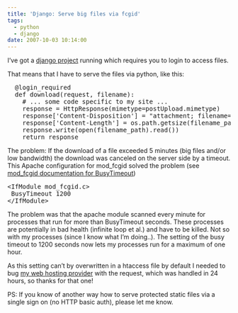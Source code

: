 ```yaml
---
title: 'Django: Serve big files via fcgid'
tags:
  - python
  - django
date: 2007-10-03 10:14:00
---
```


I&rsquo;ve got a [django project](http://extranet.icoc.ch) running which requires you to login to access files.

That means that I have to serve the files via python, like this:
<pre>
  @login_required
  def download(request, filename):
    # ... some code specific to my site ...
    response = HttpResponse(mimetype=postUpload.mimetype)
    response['Content-Disposition'] = "attachment; filename=" + original_filename
    response['Content-Length'] = os.path.getsize(filename_path)
    response.write(open(filename_path).read())
    return response
</pre>
<!-- more -->

The problem: If the download of a file exceeded 5 minutes (big files and/or low
bandwidth) the download was canceled on the server side by a timeout. This Apache
configuration for mod_fcgid solved the problem (see [mod_fcgid documentation for BusyTimeout](http://fastcgi.coremail.cn/doc.htm))

<pre>
&lt;IfModule mod_fcgid.c&gt;
 BusyTimeout 1200
&lt;/IfModule&gt;
</pre>

The problem was that the apache module scanned every minute for processes that run for
more than BusyTimeout seconds. These processes are potentially in bad health (infinite
loop et al.) and have to be killed. Not so with my processes (since I know what I&rsquo;m
doing..). The setting of the busy timeout to 1200 seconds now lets my processes run for
a maximum of one hour.

As this setting can&rsquo;t by overwritten in a htaccess file by default I needed to bug
[my web hosting provider](http://www.citrin.ch/) with the request, which was
handled in 24 hours, so thanks for that one!

PS: If you know of another way how to serve protected static files via a single sign on
(no HTTP basic auth), please let me know.
